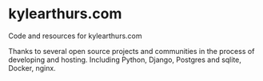 # kylearthurs.com
Code and resources for kylearthurs.com

Thanks to several open source projects and communities in the process of developing and hosting.  Including Python, Django, Postgres and sqlite, Docker, nginx.